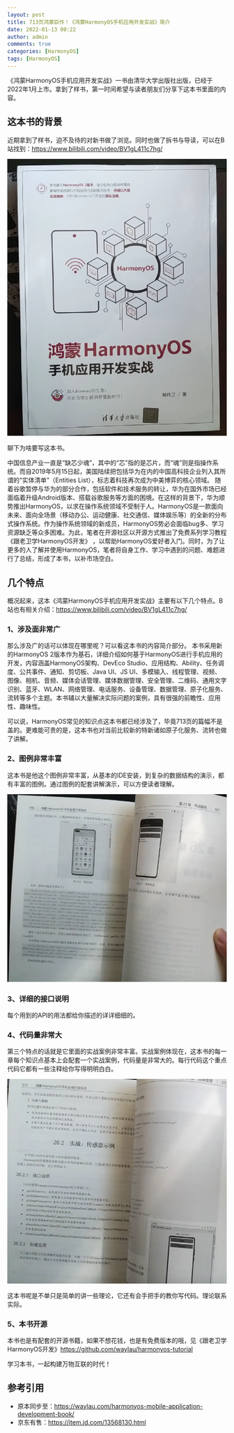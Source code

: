 ```yaml
---
layout: post
title: 713页鸿蒙巨作！《鸿蒙HarmonyOS手机应用开发实战》简介
date: 2022-01-13 00:22
author: admin
comments: true
categories: [HarmonyOS]
tags: [HarmonyOS]
---
```


《鸿蒙HarmonyOS手机应用开发实战》一书由清华大学出版社出版，已经于2022年1月上市。拿到了样书，第一时间希望与读者朋友们分享下这本书里面的内容。

<!-- more -->



## 这本书的背景

近期拿到了样书，迫不及待的对新书做了浏览。同时也做了拆书与导读，可以在B站找到：<https://www.bilibili.com/video/BV1gL411c7hg/>


![](../images/post/20220113-hmos-01.png)

 
聊下为啥要写这本书。

中国信息产业一直是“缺芯少魂”，其中的“芯”指的是芯片，而“魂”则是指操作系统。而自2019年5月15日起，美国陆续把包括华为在内的中国高科技企业列入其所谓的“实体清单”（Entities List），标志着科技再次成为中美博弈的核心领域。
随着谷歌暂停与华为的部分合作，包括软件和技术服务的转让，华为在国外市场已经面临着升级Android版本、搭载谷歌服务等方面的困境。在这样的背景下，华为顺势推出HarmonyOS，以求在操作系统领域不受制于人。HarmonyOS是一款面向未来、面向全场景（移动办公、运动健康、社交通信、媒体娱乐等）的全新的分布式操作系统。作为操作系统领域的新成员，HarmonyOS势必会面临bug多、学习资源缺乏等众多困难。为此，笔者在开源社区以开源方式推出了免费系列学习教程《跟老卫学HarmonyOS开发》 ，以帮助HarmonyOS爱好者入门。同时，为了让更多的人了解并使用HarmonyOS，笔者将自身工作、学习中遇到的问题、难题进行了总结，形成了本书，以补市场空白。

## 几个特点

概况起来，这本《鸿蒙HarmonyOS手机应用开发实战》主要有以下几个特点。B站也有相关介绍：<https://www.bilibili.com/video/BV1gL411c7hg/>

### 1、涉及面非常广

那么涉及广的话可以体现在哪里呢？可以看这本书的内容简介部分。
本书采用新的HarmonyOS 2版本作为基石，详细介绍如何基于HarmonyOS进行手机应用的开发，内容涵盖HarmonyOS架构、DevEco Studio、应用结构、Ability、任务调度、公共事件、通知、剪切板、Java UI、JS UI、多模输入、线程管理、视频、图像、相机、音频、媒体会话管理、媒体数据管理、安全管理、二维码、通用文字识别、蓝牙、WLAN、网络管理、电话服务、设备管理、数据管理、原子化服务、流转等多个主题。本书辅以大量解决实际问题的案例，具有很强的前瞻性、应用性、趣味性。

可以说，HarmonyOS常见的知识点这本书都已经涉及了，毕竟713页的篇幅不是盖的。更难能可贵的是，这本书也对当前比较新的特新诸如原子化服务、流转也做了讲解。

### 2、图例非常丰富

这本书是他这个图例非常丰富，从基本的IDE安装，到复杂的数据结构的演示，都有丰富的图例。通过图例的配套讲解演示，可以方便读者理解。


![](../images/post/20220113-hmos-02.png)
 
### 3、详细的接口说明

每个用到的API的用法都给你描述的详详细细的。
 
### 4、代码量非常大

第三个特点的话就是它里面的实战案例非常丰富。实战案例体现在，这本书的每一章每个知识点基本上会配套一个实战案例，代码量是非常大的。每行代码这个重点代码它都有一些注释给你写得明明白白。

![](../images/post/20220113-hmos-03.png)

这本书呢是不单只是简单的讲一些理论，它还有会手把手的教你写代码。理论联系实际。

### 5、本书开源

本书也是有配套的开源书籍，如果不想花钱，也是有免费版本的哦，见《跟老卫学HarmonyOS开发》<https://github.com/waylau/harmonyos-tutorial>

学习本书，一起构建万物互联的时代！


## 参考引用

* 原本同步至：<https://waylau.com/harmonyos-mobile-application-development-book/>
* 京东有售：<https://item.jd.com/13568130.html>